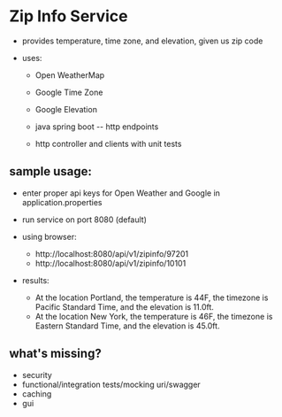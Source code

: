 # Zip Info Service

* provides temperature, time zone, and elevation, given us zip code

* uses:
    * Open WeatherMap
    * Google Time Zone
    * Google Elevation
    
    * java spring boot -- http endpoints
    * http controller and clients with unit tests

## sample usage:
* enter proper api keys for Open Weather and Google in application.properties
* run service on port 8080 (default)
* using browser:
    * http://localhost:8080/api/v1/zipinfo/97201
    * http://localhost:8080/api/v1/zipinfo/10101
    
* results:
    * At the location Portland, the temperature is 44F, the timezone is Pacific Standard Time, and the elevation is 11.0ft.
    * At the location New York, the temperature is 46F, the timezone is Eastern Standard Time, and the elevation is 45.0ft.
        
## what's missing?
* security
* functional/integration tests/mocking uri/swagger
* caching
* gui
